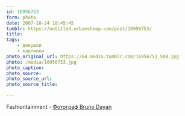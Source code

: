 ```yaml
---
id: 16956753
form: photo
date: 2007-10-24 18:45:45
tumblr: https://untitled.urbansheep.com/post/16956753/
title:
tags:
    - девушки
    - картинки
photo_original_url: https://64.media.tumblr.com/16956753_500.jpg
photo: /media/16956753.jpg
photo_caption: 
photo_source:
photo_source_url:
photo_source_title:

---
```


<p>Fashiontainment - <a href="http://community.livejournal.com/fashiontainment/19488.html?#cutid1">Фотограф Bruno Dayan</a></p>

